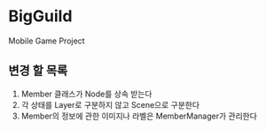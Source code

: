 ﻿# BigGuild
Mobile Game Project

## 변경 할 목록
1. Member 클래스가 Node를 상속 받는다
2. 각 상태를 Layer로 구분하지 않고 Scene으로 구분한다
3. Member의 정보에 관한 이미지나 라벨은 MemberManager가 관리한다 